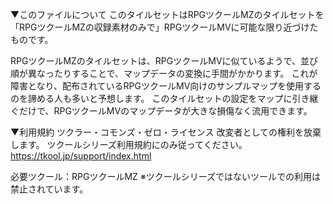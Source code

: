 ▼このファイルについて
このタイルセットはRPGツクールMZのタイルセットを「RPGツクールMZの収録素材のみで」RPGツクールMVに可能な限り近づけたものです。

RPGツクールMZのタイルセットは、RPGツクールMVに似ているようで、並び順が異なったりすることで、マップデータの変換に手間がかかります。
これが障害となり、配布されているRPGツクールMV向けのサンプルマップを使用するのを諦める人も多いと予想します。
このタイルセットの設定をマップに引き継ぐだけで、RPGツクールMVのマップデータが大きな損傷なく流用できます。

▼利用規約
ツクラー・コモンズ・ゼロ・ライセンス
改変者としての権利を放棄します。 ツクールシリーズ利用規約にのみ従ってください。
https://tkool.jp/support/index.html

必要ツクール：RPGツクールMZ
※ツクールシリーズではないツールでの利用は禁止されています。
